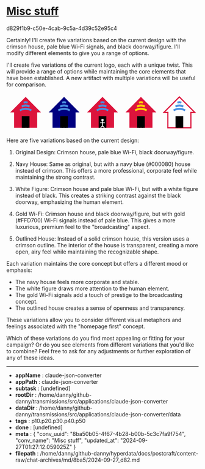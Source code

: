 # [Misc stuff](https://claude.ai/chat/8ba50b05-4f67-4b28-b00b-5c3c7fa9f754)

d829f1b9-c50e-4cab-9c5a-4d39c52e95c4

 Certainly! I'll create five variations based on the current design with the crimson house, pale blue Wi-Fi signals, and black doorway/figure. I'll modify different elements to give you a range of options.

<antThinking>I'll create five variations of the current logo, each with a unique twist. This will provide a range of options while maintaining the core elements that have been established. A new artifact with multiple variations will be useful for comparison.</antThinking>

<antArtifact identifier="crimson-house-variations" type="image/svg+xml" title="Self-Hosted Content Campaign Logo - Five Variations">
<svg xmlns="http://www.w3.org/2000/svg" viewBox="0 0 500 100">
  <!-- Original Design -->
  <g transform="translate(0,0)">
    <path d="M10 50 L50 10 L90 50 L80 50 L80 90 H20 V50 Z" fill="#DC143C"/>
    <rect x="40" y="60" width="20" height="30" fill="#000000"/>
    <path d="M35 45 A30 30 0 0 1 65 45" fill="none" stroke="#4A90E2" stroke-width="5"/>
    <path d="M40 35 A20 20 0 0 1 60 35" fill="none" stroke="#4A90E2" stroke-width="5"/>
    <path d="M45 25 A10 10 0 0 1 55 25" fill="none" stroke="#4A90E2" stroke-width="5"/>
    <circle cx="50" cy="70" r="3" fill="#000000"/>
    <line x1="50" y1="73" x2="50" y2="85" stroke="#000000" stroke-width="2"/>
    <line x1="44" y1="77" x2="56" y2="77" stroke="#000000" stroke-width="2"/>
    <line x1="50" y1="85" x2="45" y2="90" stroke="#000000" stroke-width="2"/>
    <line x1="50" y1="85" x2="55" y2="90" stroke="#000000" stroke-width="2"/>
  </g>
  
  <!-- Navy House -->
  <g transform="translate(100,0)">
    <path d="M10 50 L50 10 L90 50 L80 50 L80 90 H20 V50 Z" fill="#000080"/>
    <rect x="40" y="60" width="20" height="30" fill="#000000"/>
    <path d="M35 45 A30 30 0 0 1 65 45" fill="none" stroke="#4A90E2" stroke-width="5"/>
    <path d="M40 35 A20 20 0 0 1 60 35" fill="none" stroke="#4A90E2" stroke-width="5"/>
    <path d="M45 25 A10 10 0 0 1 55 25" fill="none" stroke="#4A90E2" stroke-width="5"/>
    <circle cx="50" cy="70" r="3" fill="#000000"/>
    <line x1="50" y1="73" x2="50" y2="85" stroke="#000000" stroke-width="2"/>
    <line x1="44" y1="77" x2="56" y2="77" stroke="#000000" stroke-width="2"/>
    <line x1="50" y1="85" x2="45" y2="90" stroke="#000000" stroke-width="2"/>
    <line x1="50" y1="85" x2="55" y2="90" stroke="#000000" stroke-width="2"/>
  </g>

  <!-- White Figure -->
  <g transform="translate(200,0)">
    <path d="M10 50 L50 10 L90 50 L80 50 L80 90 H20 V50 Z" fill="#DC143C"/>
    <rect x="40" y="60" width="20" height="30" fill="#000000"/>
    <path d="M35 45 A30 30 0 0 1 65 45" fill="none" stroke="#4A90E2" stroke-width="5"/>
    <path d="M40 35 A20 20 0 0 1 60 35" fill="none" stroke="#4A90E2" stroke-width="5"/>
    <path d="M45 25 A10 10 0 0 1 55 25" fill="none" stroke="#4A90E2" stroke-width="5"/>
    <circle cx="50" cy="70" r="3" fill="#FFFFFF"/>
    <line x1="50" y1="73" x2="50" y2="85" stroke="#FFFFFF" stroke-width="2"/>
    <line x1="44" y1="77" x2="56" y2="77" stroke="#FFFFFF" stroke-width="2"/>
    <line x1="50" y1="85" x2="45" y2="90" stroke="#FFFFFF" stroke-width="2"/>
    <line x1="50" y1="85" x2="55" y2="90" stroke="#FFFFFF" stroke-width="2"/>
  </g>

  <!-- Gold WiFi -->
  <g transform="translate(300,0)">
    <path d="M10 50 L50 10 L90 50 L80 50 L80 90 H20 V50 Z" fill="#DC143C"/>
    <rect x="40" y="60" width="20" height="30" fill="#000000"/>
    <path d="M35 45 A30 30 0 0 1 65 45" fill="none" stroke="#FFD700" stroke-width="5"/>
    <path d="M40 35 A20 20 0 0 1 60 35" fill="none" stroke="#FFD700" stroke-width="5"/>
    <path d="M45 25 A10 10 0 0 1 55 25" fill="none" stroke="#FFD700" stroke-width="5"/>
    <circle cx="50" cy="70" r="3" fill="#000000"/>
    <line x1="50" y1="73" x2="50" y2="85" stroke="#000000" stroke-width="2"/>
    <line x1="44" y1="77" x2="56" y2="77" stroke="#000000" stroke-width="2"/>
    <line x1="50" y1="85" x2="45" y2="90" stroke="#000000" stroke-width="2"/>
    <line x1="50" y1="85" x2="55" y2="90" stroke="#000000" stroke-width="2"/>
  </g>

  <!-- Outlined House -->
  <g transform="translate(400,0)">
    <path d="M10 50 L50 10 L90 50 L80 50 L80 90 H20 V50 Z" fill="none" stroke="#DC143C" stroke-width="3"/>
    <rect x="40" y="60" width="20" height="30" fill="#000000"/>
    <path d="M35 45 A30 30 0 0 1 65 45" fill="none" stroke="#4A90E2" stroke-width="5"/>
    <path d="M40 35 A20 20 0 0 1 60 35" fill="none" stroke="#4A90E2" stroke-width="5"/>
    <path d="M45 25 A10 10 0 0 1 55 25" fill="none" stroke="#4A90E2" stroke-width="5"/>
    <circle cx="50" cy="70" r="3" fill="#000000"/>
    <line x1="50" y1="73" x2="50" y2="85" stroke="#000000" stroke-width="2"/>
    <line x1="44" y1="77" x2="56" y2="77" stroke="#000000" stroke-width="2"/>
    <line x1="50" y1="85" x2="45" y2="90" stroke="#000000" stroke-width="2"/>
    <line x1="50" y1="85" x2="55" y2="90" stroke="#000000" stroke-width="2"/>
  </g>
</svg>
</antArtifact>

Here are five variations based on the current design:

1. Original Design: Crimson house, pale blue Wi-Fi, black doorway/figure.

2. Navy House: Same as original, but with a navy blue (#000080) house instead of crimson. This offers a more professional, corporate feel while maintaining the strong contrast.

3. White Figure: Crimson house and pale blue Wi-Fi, but with a white figure instead of black. This creates a striking contrast against the black doorway, emphasizing the human element.

4. Gold Wi-Fi: Crimson house and black doorway/figure, but with gold (#FFD700) Wi-Fi signals instead of pale blue. This gives a more luxurious, premium feel to the "broadcasting" aspect.

5. Outlined House: Instead of a solid crimson house, this version uses a crimson outline. The interior of the house is transparent, creating a more open, airy feel while maintaining the recognizable shape.

Each variation maintains the core concept but offers a different mood or emphasis:

- The navy house feels more corporate and stable.
- The white figure draws more attention to the human element.
- The gold Wi-Fi signals add a touch of prestige to the broadcasting concept.
- The outlined house creates a sense of openness and transparency.

These variations allow you to consider different visual metaphors and feelings associated with the "homepage first" concept. 

Which of these variations do you find most appealing or fitting for your campaign? Or do you see elements from different variations that you'd like to combine? Feel free to ask for any adjustments or further exploration of any of these ideas.

---

* **appName** : claude-json-converter
* **appPath** : claude-json-converter
* **subtask** : [undefined]
* **rootDir** : /home/danny/github-danny/transmissions/src/applications/claude-json-converter
* **dataDir** : /home/danny/github-danny/transmissions/src/applications/claude-json-converter/data
* **tags** : p10.p20.p30.p40.p50
* **done** : [undefined]
* **meta** : {
  "conv_uuid": "8ba50b05-4f67-4b28-b00b-5c3c7fa9f754",
  "conv_name": "Misc stuff",
  "updated_at": "2024-09-27T01:27:12.059025Z"
}
* **filepath** : /home/danny/github-danny/hyperdata/docs/postcraft/content-raw/chat-archives/md/8ba5/2024-09-27_d82.md